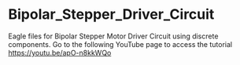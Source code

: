 # Bipolar_Stepper_Driver_Circuit
Eagle files for Bipolar Stepper Motor Driver Circuit using discrete components. Go to the following YouTube page to access the tutorial https://youtu.be/apO-n8kkWQo
